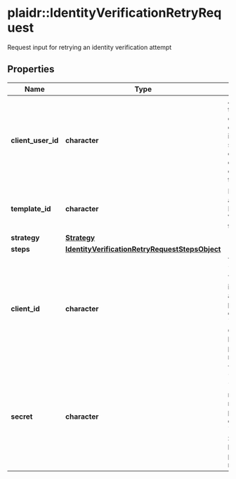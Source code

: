 # plaidr::IdentityVerificationRetryRequest

Request input for retrying an identity verification attempt

## Properties
Name | Type | Description | Notes
------------ | ------------- | ------------- | -------------
**client_user_id** | **character** | An identifier to help you connect this object to your internal systems. For example, your database ID corresponding to this object. | 
**template_id** | **character** | ID of the associated Identity Verification template. | 
**strategy** | [**Strategy**](Strategy.md) |  | 
**steps** | [**IdentityVerificationRetryRequestStepsObject**](IdentityVerificationRetryRequestStepsObject.md) |  | [optional] 
**client_id** | **character** | Your Plaid API &#x60;client_id&#x60;. The &#x60;client_id&#x60; is required and may be provided either in the &#x60;PLAID-CLIENT-ID&#x60; header or as part of a request body. | [optional] 
**secret** | **character** | Your Plaid API &#x60;secret&#x60;. The &#x60;secret&#x60; is required and may be provided either in the &#x60;PLAID-SECRET&#x60; header or as part of a request body. | [optional] 



